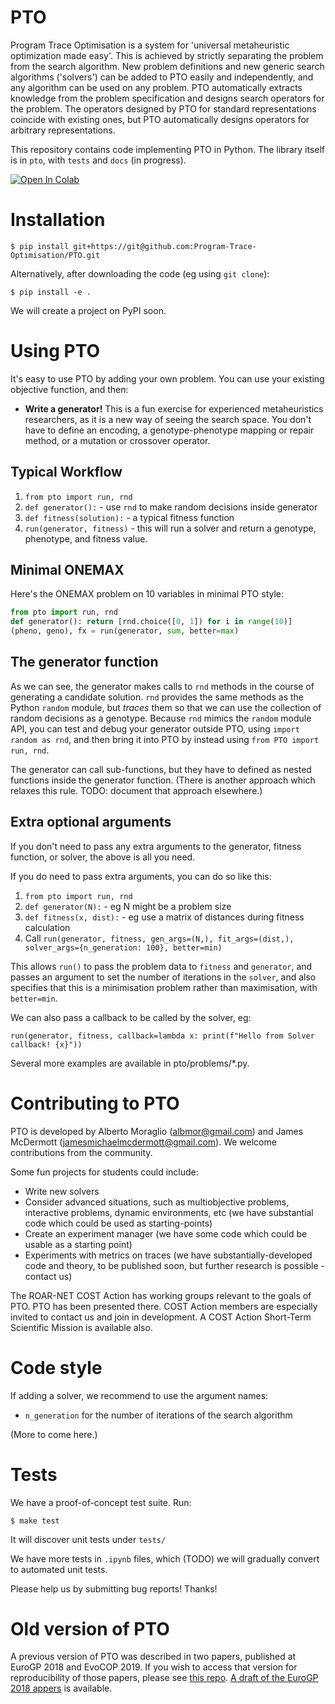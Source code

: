 # PTO
Program Trace Optimisation is a system for 'universal metaheuristic optimization made easy'. This is achieved by strictly separating the problem from the search algorithm.
New problem definitions and new generic search algorithms ('solvers') can be added to PTO easily and independently, and any algorithm can be used on any problem. PTO automatically extracts knowledge from the problem specification and designs search operators for the problem. The operators designed by PTO for standard representations coincide with existing ones, but PTO automatically designs operators for arbitrary representations.

This repository contains code implementing PTO in Python. The library itself is in `pto`, with `tests` and `docs` (in progress).

[![Open In Colab](https://colab.research.google.com/assets/colab-badge.svg)](https://colab.research.google.com/github/Program-Trace-Optimisation/PTO/blob/main/example.ipynb)

# Installation

`$ pip install git+https://git@github.com:Program-Trace-Optimisation/PTO.git`

Alternatively, after downloading the code (eg using `git clone`):

`$ pip install -e .`

We will create a project on PyPI soon.

# Using PTO

It's easy to use PTO by adding your own problem. You can use your existing objective function, and then:

* **Write a generator!** This is a fun exercise for experienced metaheuristics researchers, as it is a new way of seeing the search space. You don't have to define an encoding, a genotype-phenotype mapping or repair method, or a mutation or crossover operator.

## Typical Workflow

1. `from pto import run, rnd`
2. `def generator():` - use `rnd` to make random decisions inside generator
3. `def fitness(solution):` - a typical fitness function
4. `run(generator, fitness)` - this will run a solver and return a genotype, phenotype, and fitness value.

## Minimal ONEMAX

Here's the ONEMAX problem on 10 variables in minimal PTO style:

```python
from pto import run, rnd
def generator(): return [rnd.choice([0, 1]) for i in range(10)]
(pheno, geno), fx = run(generator, sum, better=max)
```

## The generator function

As we can see, the generator makes calls to `rnd` methods in the course
of generating a candidate solution. `rnd`
provides the same methods as the Python `random` module, but *traces*
them so that we can use the collection of random decisions as a genotype.
Because `rnd` mimics the `random` module API, you can test and debug your generator
outside PTO, using `import random as rnd`, and then bring it into PTO by instead using
`from PTO import run, rnd`.

The generator can call sub-functions, but they have to defined as nested
functions inside the generator function. (There is another approach which relaxes this
rule. TODO: document that approach elsewhere.)

## Extra optional arguments

If you don't need to pass any extra arguments to the generator, fitness function, or solver, the above is all you need.

If you do need to pass extra arguments, you can do so like this:

1. `from pto import run, rnd`
2. `def generator(N):` - eg N might be a problem size
3. `def fitness(x, dist):` - eg use a matrix of distances during fitness calculation
4. Call `run(generator, fitness, gen_args=(N,), fit_args=(dist,), 
                solver_args={n_generation: 100}, better=min)`
    
This allows `run()` to pass the problem data to `fitness` and `generator`, 
and passes an argument to set the number of iterations in the `solver`, 
and also specifies that this is a minimisation problem rather than maximisation, 
with `better=min`.

We can also pass a callback to be called by the solver, eg:

`run(generator, fitness, callback=lambda x: print(f"Hello from Solver callback! {x}"))`

Several more examples are available in pto/problems/*.py.



# Contributing to PTO

PTO is developed by Alberto Moraglio (albmor@gmail.com) and James McDermott (jamesmichaelmcdermott@gmail.com). We welcome contributions from the community.

Some fun projects for students could include:

* Write new solvers
* Consider advanced situations, such as multiobjective problems, interactive problems, dynamic environments, etc (we have substantial code which could be used as starting-points)
* Create an experiment manager (we have some code which could be usable as a starting point)
* Experiments with metrics on traces (we have substantially-developed code and theory, to be published soon, but further research is possible - contact us)

The ROAR-NET COST Action has working groups relevant to the goals of PTO. PTO has been presented there. COST Action members are especially invited to contact us and join in development. A COST Action Short-Term Scientific Mission is available also.


# Code style

If adding a solver, we recommend to use the argument names:

* `n_generation` for the number of iterations of the search algorithm

(More to come here.)

# Tests

We have a proof-of-concept test suite. Run:

`$ make test`

It will discover unit tests under `tests/`

We have more tests in `.ipynb` files, which (TODO) we will gradually convert to automated unit tests.

Please help us by submitting bug reports! Thanks!



# Old version of PTO

A previous version of PTO was described in two papers, published at EuroGP 2018 and EvoCOP 2019. If you wish to access that version for reproducibility of those papers, please see [this repo](https://github.com/Program-Trace-Optimisation/PTO_EvoSTAR_2018_EvoCOP_2019). [A draft of the EuroGP 2018 appers](docs/paper_2018.pdf) is available.

